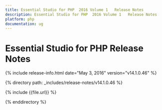 ```yaml
---
title: Essential Studio for PHP  2016 Volume 1   Release Notes  
description: Essential Studio for PHP  2016 Volume 1   Release Notes  
platform: php
documentation: ug
---
```


# Essential Studio for PHP  Release Notes  

{% include release-info.html date="May 3, 2016" version="v14.1.0.46" %} 

{% directory path: _includes/release-notes/v14.1.0.46 %}

{% include {{file.url}} %}

{% enddirectory %}